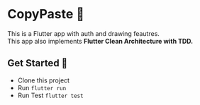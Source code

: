 <br>

# CopyPaste 📱

This is a Flutter app with auth and drawing feautres.
<br>This app also implements **Flutter Clean Architecture with TDD.**

## Get Started 🚀

- Clone this project
- Run `flutter run`
- Run Test `flutter test`
